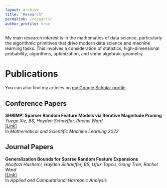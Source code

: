 ```yaml
---
layout: archive
title: "Research"
permalink: /research/
author_profile: true
---
```


My main research interest is in the mathematics of data science, particularly the algorithmic primitives that drive modern data science and machine learning tasks.  This involves a consideration of statistics, high-dimensional probability, algorithms, optimization, and some algebraic geometry.

<!-- One of my main focuses right now is a study of various tensor problems.  These include potential statistical-computational gaps in symmetric tensor decomposition, qualitatively studying [Comon's conjecture](https://arxiv.org/abs/1810.09338), and landscape analysis of ODECO tensor decomposition.  These use ideas from property testing, algebraic geometry, statistics, and complexity theory. -->

<!-- Unlike matrices, much is unknown about tensors, including governing equations for high rank tensors and algorithms for some tensor rank and decomposition problems.  For example, I am interested in probing the qualitative limits of what is known as Comon's conjecture, which asks if the rank and symmetric rank of tensors are always equal.  Though known now to be false, there are many questions yet to be answered, such as if the conjecture is true in the border rank case, if the conjecture is true for generic tensors, if there is a "minimal counterexample," and if there is an upper bound to how much the symmetric rank can exceed the rank, among other questions.  More related to the theoretical computer science community, a recent conjecture has emerged that tensor decomposition exhibits a *statistical to computational gap* with respect to rank; that is, it is information theoretically possible to decompose tensors of a much higher rank than there are known polynomial time algorithms.  However, a study of this phenomenon from the perspective of algebraic geometry, from which of the classical results about tensor deomposition are derived, is sorely lacking.  This potentially connects ideas from property testing, algebraic geometry, statistics, and complexity theory. -->

<!-- Another focus is streaming PCA, in particular Oja's algorithm, a classic but historically understudied algorithm for streaming PCA.  This includes extending Oja beyond the i.i.d. setting for use on Markovian data, studying adaptive step-size schedules, and proving more general gap-free rates.  These use ideas from probability and optimization. -->

# Publications

You can also find my articles on [my Google Scholar profile](https://scholar.google.com/citations?user=TD6bQDEAAAAJ&hl=en).

## Conference Papers

**SHRIMP: Sparser Random Feature Models via Iterative Magnitude Pruning**  
*Yuege Xie, BS, Hayden Schaeffer, Rachel Ward*  
[\[Link\]](https://msml22.github.io/msml22papers/shrimp_preprint.pdf)  
In *Mathematical and Scientific Machine Learning 2022*

## Journal Papers

**Generalization Bounds for Sparse Random Feature Expansions**  
*Abolfazl Hashemi, Hayden Schaeffer, BS, Ufuk Topcu, Giang Tran, Rachel Ward*  
[\[Link\]](https://www.sciencedirect.com/science/article/pii/S1063520322000653)  
In *Applied and Computational Harmonic Analysis*

<!-- {% include base_path %}

{% for post in site.publications reversed %}
  {% include archive-single.html %}
{% endfor %} -->
